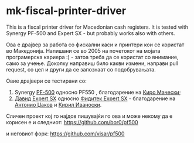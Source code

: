 # mk-fiscal-printer-driver
This is a fiscal printer driver for Macedonian cash registers. It is tested with Synergy PF-500 and Expert SX - but probably works also with others. 

Ова е драјвер за работа со фискални каси и принтери кои се користат во Македонија. Напишани се во 2005 на почетокот на мојата програмерска кариера :) - затоа треба да се користат со внимание, само за учење. Доколку направиш било какви измени, направи pull request, со цел и други да се запознаат со подобрувањата. 

Овие драјвери се тестирани со:
1. Synergy [PF-500](https://www.accent.mk/?page_id=47#tab-43) односно PF550 , благодарение на [Киро Мачески](https://www.linkedin.com/in/kiro-macheski-a9a0894a/);
2. [Давид Expert SX](http://www.david.com.mk/shop/fiskalni-kasi.html/fiskalna-kasa-expert-sx) односно [Фидитек Expert SX](http://www.fiditek.mk/fiskalni-kasi/expert-sx-detail) - благодарение на [Антонио Џаков](https://www.linkedin.com/in/antonio-djakov/) и [Кирил Иваноски](https://www.linkedin.com/in/ivanoski/). 

Сличен проект кој го најдов пишувајќи го ова и може некому да е корисен е и следниот: 
https://github.com/bor0/pf500

и неговиот форк: 
https://github.com/visar/pf500


